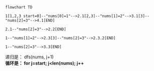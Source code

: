 ````mermaid
flowchart TD

1[1,2,3 start=0]--"nums[0]=1"-->2.1[2,3]--"nums[1]=2"-->3.1[3]--"nums[2]=3"-->4.1[END]

2.1--"nums[2]=3"-->2.2[END]

1--"nums[1]=2"-->2.3[3]--"nums[2]=3"-->2.3.2[END]

1--"nums[2]=3"-->3.3[END]
````



递归是： dfs(nums, j+1) \
**循环是： for j=start; j<len(nums); j++**

